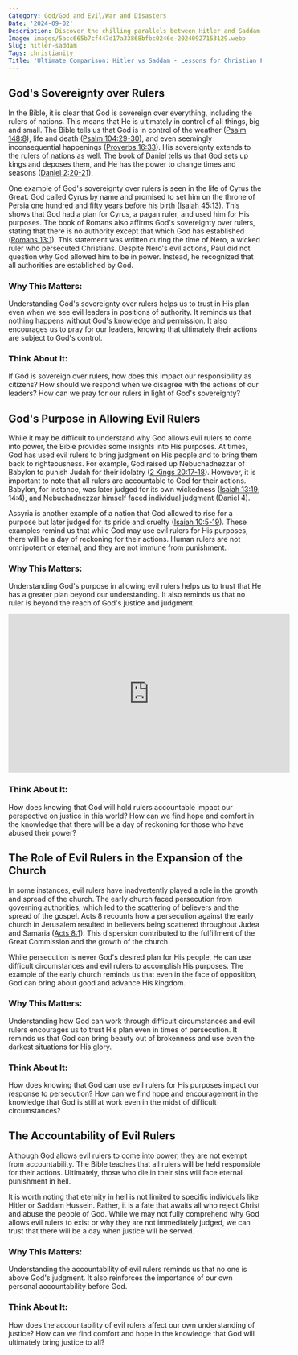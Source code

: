 ```yaml
---
Category: God/God and Evil/War and Disasters
Date: '2024-09-02'
Description: Discover the chilling parallels between Hitler and Saddam in this compelling analysis of two infamous dictators and their impact on history. Uncover their rise to power, ruthless regimes, and lasting legacies in a thought-provoking exploration of tyranny.
Image: images/5acc665b7cf447d17a33868bfbc0246e-20240927153129.webp
Slug: hitler-saddam
Tags: christianity
Title: 'Ultimate Comparison: Hitler vs Saddam - Lessons for Christian Faith'
---
```


## God's Sovereignty over Rulers

In the Bible, it is clear that God is sovereign over everything, including the rulers of nations. This means that He is ultimately in control of all things, big and small. The Bible tells us that God is in control of the weather ([Psalm 148:8](https://www.bibleref.com/Psalm/148/Psalm-148-8.html)), life and death ([Psalm 104:29-30](https://www.bibleref.com/Psalm/104/Psalm-104-29.html)), and even seemingly inconsequential happenings ([Proverbs 16:33](https://www.bibleref.com/Proverbs/16/Proverbs-16-33.html)). His sovereignty extends to the rulers of nations as well. The book of Daniel tells us that God sets up kings and deposes them, and He has the power to change times and seasons ([Daniel 2:20-21](https://www.bibleref.com/Daniel/2/Daniel-2-20.html)). 

One example of God's sovereignty over rulers is seen in the life of Cyrus the Great. God called Cyrus by name and promised to set him on the throne of Persia one hundred and fifty years before his birth ([Isaiah 45:13](https://www.bibleref.com/Isaiah/45/Isaiah-45-13.html)). This shows that God had a plan for Cyrus, a pagan ruler, and used him for His purposes. The book of Romans also affirms God's sovereignty over rulers, stating that there is no authority except that which God has established ([Romans 13:1](https://www.bibleref.com/Romans/13/Romans-13-1.html)). This statement was written during the time of Nero, a wicked ruler who persecuted Christians. Despite Nero's evil actions, Paul did not question why God allowed him to be in power. Instead, he recognized that all authorities are established by God.

### Why This Matters:
Understanding God's sovereignty over rulers helps us to trust in His plan even when we see evil leaders in positions of authority. It reminds us that nothing happens without God's knowledge and permission. It also encourages us to pray for our leaders, knowing that ultimately their actions are subject to God's control.

### Think About It:
If God is sovereign over rulers, how does this impact our responsibility as citizens? How should we respond when we disagree with the actions of our leaders? How can we pray for our rulers in light of God's sovereignty?

## God's Purpose in Allowing Evil Rulers

While it may be difficult to understand why God allows evil rulers to come into power, the Bible provides some insights into His purposes. At times, God has used evil rulers to bring judgment on His people and to bring them back to righteousness. For example, God raised up Nebuchadnezzar of Babylon to punish Judah for their idolatry ([2 Kings 20:17-18](https://www.bibleref.com/2-Kings/20/2-Kings-20-17.html)). However, it is important to note that all rulers are accountable to God for their actions. Babylon, for instance, was later judged for its own wickedness ([Isaiah 13:19](https://www.bibleref.com/Isaiah/13/Isaiah-13-19.html); 14:4), and Nebuchadnezzar himself faced individual judgment (Daniel 4).

Assyria is another example of a nation that God allowed to rise for a purpose but later judged for its pride and cruelty ([Isaiah 10:5-19](https://www.bibleref.com/Isaiah/10/Isaiah-10-5.html)). These examples remind us that while God may use evil rulers for His purposes, there will be a day of reckoning for their actions. Human rulers are not omnipotent or eternal, and they are not immune from punishment.

### Why This Matters:
Understanding God's purpose in allowing evil rulers helps us to trust that He has a greater plan beyond our understanding. It also reminds us that no ruler is beyond the reach of God's justice and judgment.


<iframe width="560" height="315" src="https://www.youtube.com/embed/Z9Ibc_1Hm_U" frameborder="0" allow="autoplay; encrypted-media" allowfullscreen></iframe>


### Think About It:
How does knowing that God will hold rulers accountable impact our perspective on justice in this world? How can we find hope and comfort in the knowledge that there will be a day of reckoning for those who have abused their power?

## The Role of Evil Rulers in the Expansion of the Church

In some instances, evil rulers have inadvertently played a role in the growth and spread of the church. The early church faced persecution from governing authorities, which led to the scattering of believers and the spread of the gospel. Acts 8 recounts how a persecution against the early church in Jerusalem resulted in believers being scattered throughout Judea and Samaria ([Acts 8:1](https://www.bibleref.com/Acts/8/Acts-8-1.html)). This dispersion contributed to the fulfillment of the Great Commission and the growth of the church.

While persecution is never God's desired plan for His people, He can use difficult circumstances and evil rulers to accomplish His purposes. The example of the early church reminds us that even in the face of opposition, God can bring about good and advance His kingdom.

### Why This Matters:
Understanding how God can work through difficult circumstances and evil rulers encourages us to trust His plan even in times of persecution. It reminds us that God can bring beauty out of brokenness and use even the darkest situations for His glory.

### Think About It:
How does knowing that God can use evil rulers for His purposes impact our response to persecution? How can we find hope and encouragement in the knowledge that God is still at work even in the midst of difficult circumstances?

## The Accountability of Evil Rulers

Although God allows evil rulers to come into power, they are not exempt from accountability. The Bible teaches that all rulers will be held responsible for their actions. Ultimately, those who die in their sins will face eternal punishment in hell.

It is worth noting that eternity in hell is not limited to specific individuals like Hitler or Saddam Hussein. Rather, it is a fate that awaits all who reject Christ and abuse the people of God. While we may not fully comprehend why God allows evil rulers to exist or why they are not immediately judged, we can trust that there will be a day when justice will be served.

### Why This Matters:
Understanding the accountability of evil rulers reminds us that no one is above God's judgment. It also reinforces the importance of our own personal accountability before God.

### Think About It:
How does the accountability of evil rulers affect our own understanding of justice? How can we find comfort and hope in the knowledge that God will ultimately bring justice to all?
